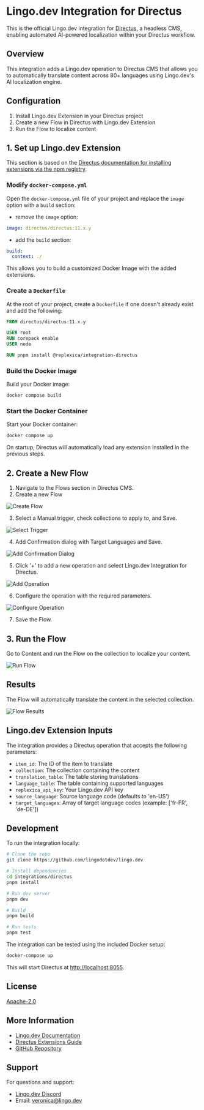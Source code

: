 # Lingo.dev Integration for Directus

This is the official Lingo.dev integration for [Directus](https://directus.io), a headless CMS, enabling automated AI-powered localization within your Directus workflow.

## Overview

This integration adds a Lingo.dev operation to Directus CMS that allows you to automatically translate content across 80+ languages using Lingo.dev's AI localization engine.

## Configuration

1. Install Lingo.dev Extension in your Directus project
2. Create a new Flow in Directus with Lingo.dev Extension
3. Run the Flow to localize content

## 1. Set up Lingo.dev Extension

This section is based on the [Directus documentation for installing extensions via the npm registry](https://docs.directus.io/extensions/installing-extensions.html#installing-via-the-npm-registry).

### Modify `docker-compose.yml`

Open the `docker-compose.yml` file of your project and replace the `image` option with a `build` section:

- remove the `image` option:

```yaml
image: directus/directus:11.x.y
```

- add the `build` section:

```yaml
build:
  context: ./
```

This allows you to build a customized Docker Image with the added extensions.

### Create a `Dockerfile`

At the root of your project, create a `Dockerfile` if one doesn't already exist and add the following:

```Dockerfile
FROM directus/directus:11.x.y

USER root
RUN corepack enable
USER node

RUN pnpm install @replexica/integration-directus
```

### Build the Docker Image

Build your Docker image:

```bash
docker compose build
```

### Start the Docker Container

Start your Docker container:

```bash
docker compose up
```

On startup, Directus will automatically load any extension installed in the previous steps.

## 2. Create a New Flow

1. Navigate to the Flows section in Directus CMS.
2. Create a new Flow

![Create Flow](https://nlugbbdqxnqwhydszieg.supabase.co/storage/v1/object/public/replexica-integration-directus/create-flow.png)

3. Select a Manual trigger, check collections to apply to, and Save.

![Select Trigger](https://nlugbbdqxnqwhydszieg.supabase.co/storage/v1/object/public/replexica-integration-directus/create-new-flow-trigger.png)

4. Add Confirmation dialog with Target Languages and Save.

![Add Confirmation Dialog](https://nlugbbdqxnqwhydszieg.supabase.co/storage/v1/object/public/replexica-integration-directus/confirmation-dialog.png)

5. Click '+' to add a new operation and select Lingo.dev Integration for Directus.

![Add Operation](https://nlugbbdqxnqwhydszieg.supabase.co/storage/v1/object/public/replexica-integration-directus/replexica-operation.png)

6. Configure the operation with the required parameters.

![Configure Operation](https://nlugbbdqxnqwhydszieg.supabase.co/storage/v1/object/public/replexica-integration-directus/replexica-operation-settings.png)

7. Save the Flow.

## 3. Run the Flow

Go to Content and run the Flow on the collection to localize your content.

![Run Flow](https://nlugbbdqxnqwhydszieg.supabase.co/storage/v1/object/public/replexica-integration-directus/run-flow.png)

## Results

The Flow will automatically translate the content in the selected collection.

![Flow Results](https://nlugbbdqxnqwhydszieg.supabase.co/storage/v1/object/public/replexica-integration-directus/flow-results.png)

## Lingo.dev Extension Inputs

The integration provides a Directus operation that accepts the following parameters:

- `item_id`: The ID of the item to translate
- `collection`: The collection containing the content
- `translation_table`: The table storing translations
- `language_table`: The table containing supported languages
- `replexica_api_key`: Your Lingo.dev API key
- `source_language`: Source language code (defaults to 'en-US')
- `target_languages`: Array of target language codes (example: ['fr-FR', 'de-DE'])

## Development

To run the integration locally:

```bash
# Clone the repo
git clone https://github.com/lingodotdev/lingo.dev

# Install dependencies
cd integrations/directus
pnpm install

# Run dev server
pnpm dev

# Build
pnpm build

# Run tests
pnpm test
```

The integration can be tested using the included Docker setup:

```bash
docker-compose up
```

This will start Directus at [http://localhost:8055](http://localhost:8055).

## License

[Apache-2.0](./LICENSE)

## More Information

- [Lingo.dev Documentation](https://docs.lingo.dev)
- [Directus Extensions Guide](https://docs.directus.io/extensions/operations)
- [GitHub Repository](https://github.com/lingodotdev/lingo.dev)

## Support

For questions and support:

- [Lingo.dev Discord](https://lingo.dev/go/discord)
- Email: <veronica@lingo.dev>
